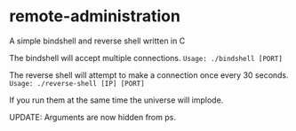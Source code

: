 # remote-administration

A simple bindshell and reverse shell written in C

The bindshell will accept multiple connections.
```Usage: ./bindshell [PORT]```

The reverse shell will attempt to make a connection once every 30 seconds.
```Usage: ./reverse-shell [IP] [PORT]```

If you run them at the same time the universe will implode.

UPDATE: Arguments are now hidden from ps.
